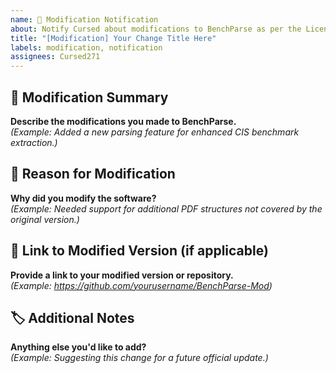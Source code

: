 ```yaml
---
name: 🔧 Modification Notification
about: Notify Cursed about modifications to BenchParse as per the License Agreement.
title: "[Modification] Your Change Title Here"
labels: modification, notification
assignees: Cursed271
---
```


## 🔧 Modification Summary
**Describe the modifications you made to BenchParse.**  
_(Example: Added a new parsing feature for enhanced CIS benchmark extraction.)_

## 📜 Reason for Modification
**Why did you modify the software?**  
_(Example: Needed support for additional PDF structures not covered by the original version.)_

## 🔗 Link to Modified Version (if applicable)
**Provide a link to your modified version or repository.**  
_(Example: https://github.com/yourusername/BenchParse-Mod)_  

## 🏷️ Additional Notes
**Anything else you'd like to add?**  
_(Example: Suggesting this change for a future official update.)_
